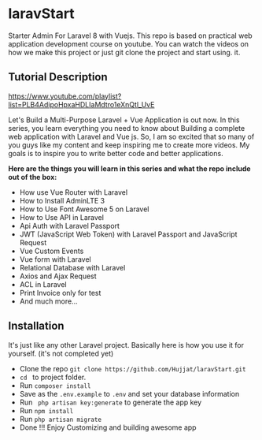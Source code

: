 # laravStart
Starter Admin For Laravel 8 with Vuejs. This repo is based on practical web application development course on youtube. You can watch the videos on how we make this project or just git clone the project and start using. it.

## Tutorial Description
https://www.youtube.com/playlist?list=PLB4AdipoHpxaHDLIaMdtro1eXnQtl_UvE

Let's Build a Multi-Purpose Laravel + Vue Application is out now. In this series, you learn everything you need to know about Building a complete web application with Laravel and Vue js. So, I am so excited that so many of you guys like my content and keep inspiring me to create more videos. My goals is to inspire you to write better code and better applications.


<b> Here are the things you will learn in this series and what the repo include out of the box: </b>

* How use Vue Router with Laravel
* How to Install AdminLTE 3
* How to Use Font Awesome 5 on Laravel
* How to Use API in Laravel
* Api Auth with Laravel Passport
* JWT (JavaScript Web Token) with Laravel Passport and JavaScript Request
* Vue Custom Events
* Vue form with Laravel
* Relational Database with Laravel
* Axios and Ajax Request
* ACL in Laravel
* Print Invoice only for test
* And much more...

## Installation

It's just like any other Laravel project. Basically here is how you use it for yourself. (it's not completed yet)

* Clone the repo ` git clone https://github.com/Hujjat/laravStart.git `
* `cd ` to project folder.
* Run ` composer install `
* Save as the `.env.example` to `.env` and set your database information
* Run ` php artisan key:generate` to generate the app key
* Run ` npm install `
* Run ` php artisan migrate `
* Done !!! Enjoy Customizing and building awesome app
